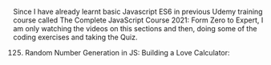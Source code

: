 Since I have already learnt basic Javascript ES6 in previous Udemy training course called The Complete JavaScript Course 2021: Form Zero to Expert, I am only watching the videos on this sections and then, doing some of the coding exercises and taking the Quiz.

125. Random Number Generation in JS: Building a Love Calculator:

